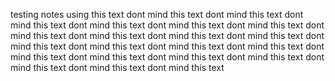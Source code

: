 testing notes using this text
dont mind this text
dont mind this text
dont mind this text
dont mind this text
dont mind this text
dont mind this text
dont mind this text
dont mind this text
dont mind this text
dont mind this text
dont mind this text
dont mind this text
dont mind this text
dont mind this text
dont mind this text
dont mind this text
dont mind this text
dont mind this text
dont mind this text
dont mind this text
dont mind this text